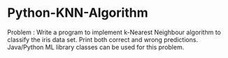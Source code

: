 # Python-KNN-Algorithm
Problem : Write a program to implement k-Nearest Neighbour algorithm to classify the iris data set. Print both correct and wrong predictions. Java/Python ML library classes can be used for this problem.
